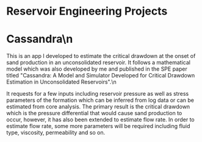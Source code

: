 # Reservoir Engineering Projects

# Cassandra\n
This is an app I developed to estimate the critical drawdown at the onset of sand production in an unconsolidated reservoir. It follows a mathematical model which was also developed by me and published in the SPE paper titled "Cassandra: A Model and Simulator Developed for Critical Drawdown Estimation in Unconsolidated Reservoirs".\n

It requests for a few inputs including reservoir pressure as well as stress parameters of the formation which can be inferred from log data or can be estimated from core analysis. The primary result is the critical drawdown which is the pressure differential that would cause sand production to occur, however, it has also been extended to estimate flow rate. In order to estimate flow rate, some more parameters will be required including fluid type, viscosity, permeability and so on.

